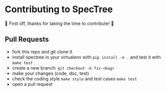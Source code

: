 # Contributing to SpecTree

:tada: First off, thanks for taking the time to contribute! :tada:

## Pull Requests

* fork this repo and git clone it
* install spectree in your virtualenv with `pip install -e .` and test it with `make test`
* create a new branch: `git checkout -b fix-<bug>`
* make your changes (code, doc, test)
* check the coding style `make style` and test cases `make test`
* open a pull request

